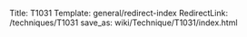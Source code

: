 Title: T1031
Template: general/redirect-index
RedirectLink: /techniques/T1031
save_as: wiki/Technique/T1031/index.html